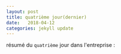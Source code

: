 ```yaml
---
layout: post
title: quatrième jour(dernier)
date:   2018-04-12
categories: jekyll update
---
```

résumé du `quatrième` jour dans l'entreprise :
